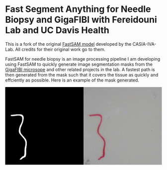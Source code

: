 # Fast Segment Anything for Needle Biopsy and GigaFIBI with Fereidouni Lab and UC Davis Health

This is a fork of the original [FastSAM model](https://github.com/CASIA-IVA-Lab/FastSAM) developed by the CASIA-IVA-Lab. All credits for their original work go to them. 

FastSAM for needle biopsy is an image processing pipeline I am developing using FastSAM to quickly generate image segmentation masks from the [GigaFIBI microsope](https://opg.optica.org/abstract.cfm?uri=Microscopy-2024-MS1A.2) and other related projects in the lab. A fastest path is then generated from the mask such that it covers the tissue as quickly and effciently as possible. Here is an example of the mask generated. 

![mask and image side by side comparison](image.png) 

